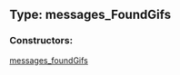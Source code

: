 ## Type: messages\_FoundGifs  

### Constructors:

[messages\_foundGifs](../constructors/messages\_foundGifs.md)  

